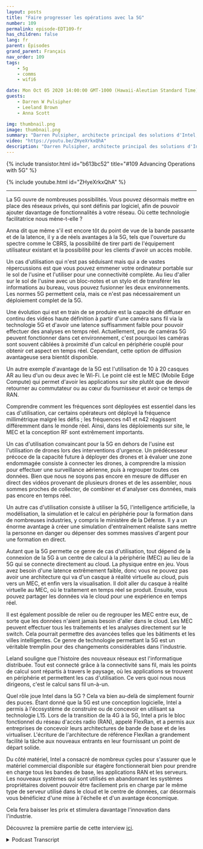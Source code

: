 ```yaml
---
layout: posts
title: "Faire progresser les opérations avec la 5G"
number: 109
permalink: episode-EDT109-fr
has_children: false
lang: fr
parent: Épisodes
grand_parent: Français
nav_order: 109
tags:
    - 5g
    - comms
    - wifi6

date: Mon Oct 05 2020 14:00:00 GMT-1000 (Hawaii-Aleutian Standard Time)
guests:
    - Darren W Pulsipher
    - Leeland Brown
    - Anna Scott

img: thumbnail.png
image: thumbnail.png
summary: "Darren Pulsipher, architecte principal des solutions d'Intel; Leland Brown, ingénieur principal: Directeur technique des communications avancées; et le Dr Anna Scott, architecte principal de la périphérie pour le secteur public, discutent de l'histoire des communications avancées et des cas d'utilisation future avec la 5G. Partie deux de deux."
video: "https://youtu.be/ZHyeXrkxQhA"
description: "Darren Pulsipher, architecte principal des solutions d'Intel; Leland Brown, ingénieur principal: Directeur technique des communications avancées; et le Dr Anna Scott, architecte principal de la périphérie pour le secteur public, discutent de l'histoire des communications avancées et des cas d'utilisation future avec la 5G. Partie deux de deux."
---
```


<div>
{% include transistor.html id="b613bc52" title="#109 Advancing Operations with 5G" %}

{% include youtube.html id="ZHyeXrkxQhA" %}
</div>

---

La 5G ouvre de nombreuses possibilités. Vous pouvez désormais mettre en place des réseaux privés, qui sont définis par logiciel, afin de pouvoir ajouter davantage de fonctionnalités à votre réseau. Où cette technologie facilitatrice nous mène-t-elle ?

Anna dit que même s'il est encore tôt du point de vue de la bande passante et de la latence, il y a de réels avantages à la 5G, tels que l'ouverture du spectre comme le CBRS, la possibilité de tirer parti de l'équipement utilisateur existant et la possibilité pour les clients d'avoir un accès mobile.

Un cas d'utilisation qui n'est pas séduisant mais qui a de vastes répercussions est que vous pouvez emmener votre ordinateur portable sur le sol de l'usine et l'utiliser pour une connectivité complète. Au lieu d'aller sur le sol de l'usine avec un bloc-notes et un stylo et de transférer les informations au bureau, vous pouvez fusionner les deux environnements. Les normes 5G permettent cela, mais ce n'est pas nécessairement un déploiement complet de la 5G.

Une évolution qui est en train de se produire est la capacité de diffuser en continu des vidéos haute définition à partir d'une caméra sans fil via la technologie 5G et d'avoir une latence suffisamment faible pour pouvoir effectuer des analyses en temps réel. Actuellement, peu de caméras 5G peuvent fonctionner dans cet environnement, c'est pourquoi les caméras sont souvent câblées à proximité d'un calcul en périphérie couplé pour obtenir cet aspect en temps réel. Cependant, cette option de diffusion avantageuse sera bientôt disponible.

Un autre exemple d'avantage de la 5G est l'utilisation de 10 à 20 casques AR au lieu d'un ou deux avec le Wi-Fi. Le point clé est le MEC (Mobile Edge Compute) qui permet d'avoir les applications sur site plutôt que de devoir retourner au commutateur ou au cœur du fournisseur et avoir ce temps de RAN.

Comprendre comment les fréquences sont déployées est essentiel dans les cas d'utilisation, car certains opérateurs ont déployé la fréquence millimétrique malgré les défis ; les fréquences n41 et n42 réagissent différemment dans le monde réel. Ainsi, dans les déploiements sur site, le MEC et la conception RF sont extrêmement importants.

Un cas d'utilisation convaincant pour la 5G en dehors de l'usine est l'utilisation de drones lors des interventions d'urgence. Un prédécesseur précoce de la capacité future à déployer des drones et à évaluer une zone endommagée consiste à connecter les drones, à comprendre la mission pour effectuer une surveillance aérienne, puis à regrouper toutes ces données. Bien que nous ne soyons pas encore en mesure de diffuser en direct des vidéos provenant de plusieurs drones et de les assembler, nous sommes proches de collecter, de combiner et d'analyser ces données, mais pas encore en temps réel.

Un autre cas d'utilisation consiste à utiliser la 5G, l'intelligence artificielle, la modélisation, la simulation et le calcul en périphérie pour la formation dans de nombreuses industries, y compris le ministère de la Défense. Il y a un énorme avantage à créer une simulation d'entraînement réaliste sans mettre la personne en danger ou dépenser des sommes massives d'argent pour une formation en direct.

Autant que la 5G permette ce genre de cas d'utilisation, tout dépend de la connexion de la 5G à un centre de calcul à la périphérie (MEC) au lieu de la 5G qui se connecte directement au cloud. La physique entre en jeu. Vous avez besoin d'une latence extrêmement faible, donc vous ne pouvez pas avoir une architecture qui va d'un casque à réalité virtuelle au cloud, puis vers un MEC, et enfin vers la visualisation. Il doit aller du casque à réalité virtuelle au MEC, où le traitement en temps réel se produit. Ensuite, vous pouvez partager les données via le cloud pour une expérience en temps réel.

Il est également possible de relier ou de regrouper les MEC entre eux, de sorte que les données n'aient jamais besoin d'aller dans le cloud. Les MEC peuvent effectuer tous les traitements et les analyses directement sur le switch. Cela pourrait permettre des avancées telles que les bâtiments et les villes intelligentes. Ce genre de technologie permettant la 5G est un véritable tremplin pour des changements considérables dans l'industrie.

Leland souligne que l'histoire des nouveaux réseaux est l'informatique distribuée. Tout est connecté grâce à la connectivité sans fil, mais les points de calcul sont répartis à travers le paysage, où les applications se trouvent en périphérie et permettent les cas d'utilisation. Ce vers quoi nous nous dirigeons, c'est le calcul sans fil un-à-un.

Quel rôle joue Intel dans la 5G ? Cela va bien au-delà de simplement fournir des puces. Étant donné que la 5G est une conception logicielle, Intel a permis à l'écosystème de construire ou de concevoir en utilisant sa technologie L15. Lors de la transition de la 4G à la 5G, Intel a pris le bloc fonctionnel du réseau d'accès radio (RAN), appelé FlexRan, et a permis aux entreprises de concevoir leurs architectures de bande de base et de les virtualiser. L'écriture de l'architecture de référence FlexRan a grandement facilité la tâche aux nouveaux entrants en leur fournissant un point de départ solide.

Du côté matériel, Intel a consacré de nombreux cycles pour s'assurer que le matériel commercial disponible sur étagère fonctionnerait bien pour prendre en charge tous les bandes de base, les applications RAN et les serveurs. Les nouveaux systèmes qui sont utilisés en abandonnant les systèmes propriétaires doivent pouvoir être facilement pris en charge par le même type de serveur utilisé dans le cloud et le centre de données, car désormais vous bénéficiez d'une mise à l'échelle et d'un avantage économique.

Cela fera baisser les prix et stimulera davantage l'innovation dans l'industrie.

Découvrez la première partie de cette interview [ici](episode-EDT108).



<details>
<summary> Podcast Transcript </summary>

<p></p>

</details>

